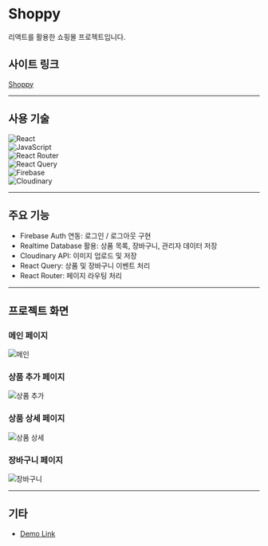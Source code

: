 # Shoppy

리액트를 활용한 쇼핑몰 프로젝트입니다.

## 사이트 링크

[Shoppy](https://moonlit-cobbler-acc684.netlify.app/)

---

## 사용 기술

![React](https://img.shields.io/badge/React-61DAFB?style=flat-square&logo=react&logoColor=white)  
![JavaScript](https://img.shields.io/badge/JavaScript-F7DF1E?style=flat-square&logo=javascript&logoColor=white)  
![React Router](https://img.shields.io/badge/React_Router-CA4245?style=flat-square&logo=react-router&logoColor=white)  
![React Query](https://img.shields.io/badge/React_Query-FF4154?style=flat-square&logo=react-query&logoColor=white)  
![Firebase](https://img.shields.io/badge/Firebase-FFCA28?style=flat-square&logo=firebase&logoColor=white)  
![Cloudinary](https://img.shields.io/badge/Cloudinary-003E54?style=flat-square)

---

## 주요 기능

- Firebase Auth 연동: 로그인 / 로그아웃 구현  
- Realtime Database 활용: 상품 목록, 장바구니, 관리자 데이터 저장  
- Cloudinary API: 이미지 업로드 및 저장  
- React Query: 상품 및 장바구니 이벤트 처리  
- React Router: 페이지 라우팅 처리

---

## 프로젝트 화면

### 메인 페이지

![메인](https://user-images.githubusercontent.com/64426431/232678488-9e9a16b4-2755-43ac-992b-b81d5df2169d.png)

### 상품 추가 페이지

![상품 추가](https://user-images.githubusercontent.com/64426431/232678557-4c96fa06-7024-4517-9c64-4c60d588f399.png)

### 상품 상세 페이지

![상품 상세](https://user-images.githubusercontent.com/64426431/232678771-f299a9a4-deb4-45eb-8940-0aeb87a5c540.png)

### 장바구니 페이지

![장바구니](https://user-images.githubusercontent.com/64426431/232678833-d8719b00-de60-4fcb-86eb-893c79d37c02.png)

---

## 기타

- [Demo Link](https://academy.dream-coding.com/courses/react-basic)  

